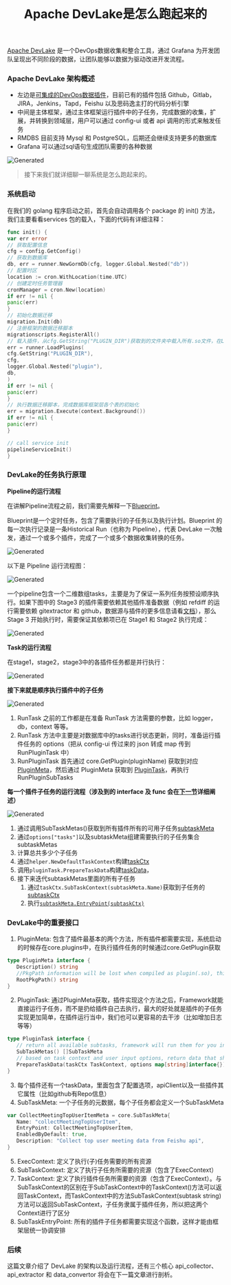 ﻿---
slug: how-apache-devlake-runs
title: Apache DevLake是怎么跑起来的
authors: warren
tags: [devlake, apache]
---


[Apache DevLake](https://github.com/apache/incubator-devlake) 是一个DevOps数据收集和整合工具，通过 Grafana 为开发团队呈现出不同阶段的数据，让团队能够以数据为驱动改进开发流程。

### Apache DevLake 架构概述
- 左边是[可集成的DevOps数据插件](https://devlake.apache.org/docs/DataModels/DataSupport)，目前已有的插件包括 Github，Gitlab，JIRA，Jenkins，Tapd，Feishu 以及思码逸主打的代码分析引擎
- 中间是主体框架，通过主体框架运行插件中的子任务，完成数据的收集，扩展，并转换到领域层，用户可以通过 config-ui 或者 api 调用的形式来触发任务
- RMDBS 目前支持 Mysql 和 PostgreSQL，后期还会继续支持更多的数据库
- Grafana 可以通过sql语句生成团队需要的各种数据

![Generated](Aspose.Words.093a76ac-457b-4498-a472-7dbea580bca9.001.png)

> 接下来我们就详细聊一聊系统是怎么跑起来的。

<!--truncate-->

### 系统启动

在我们的 golang 程序启动之前，首先会自动调用各个 package 的 init() 方法，我们主要看看services 包的载入，下面的代码有详细注释：

```go
func init() {
var err error
// 获取配置信息
cfg = config.GetConfig()
// 获取到数据库
db, err = runner.NewGormDb(cfg, logger.Global.Nested("db"))
// 配置时区
location := cron.WithLocation(time.UTC)
// 创建定时任务管理器
cronManager = cron.New(location)
if err != nil {
panic(err)
}
// 初始化数据迁移
migration.Init(db)
// 注册框架的数据迁移脚本
migrationscripts.RegisterAll()
// 载入插件，从cfg.GetString("PLUGIN_DIR")获取到的文件夹中载入所有.so文件，在LoadPlugins方法中，具体来讲，通过调用runner.LoadPlugins将pluginName:PluginMeta键值对存入到core.plugins中
err = runner.LoadPlugins(
cfg.GetString("PLUGIN_DIR"),
cfg,
logger.Global.Nested("plugin"),
db,
)
if err != nil {
panic(err)
}
// 执行数据迁移脚本，完成数据库框架层各个表的初始化
err = migration.Execute(context.Background())
if err != nil {
panic(err)
}

// call service init
pipelineServiceInit()
}

```
### DevLake的任务执行原理

**Pipeline的运行流程**

在讲解Pipeline流程之前，我们需要先解释一下[Blueprint](https://devlake.apache.org/docs/Glossary#blueprints)。

Blueprint是一个定时任务，包含了需要执行的子任务以及执行计划。Blueprint 的每一次执行记录是一条Historical Run（也称为 Pipeline），代表 DevLake 一次触发，通过一个或多个插件，完成了一个或多个数据收集转换的任务。

![Generated](Aspose.Words.093a76ac-457b-4498-a472-7dbea580bca9.002.png)

以下是 Pipeline 运行流程图：

![Generated](Aspose.Words.093a76ac-457b-4498-a472-7dbea580bca9.003.png)

一个pipeline包含一个二维数组tasks，主要是为了保证一系列任务按预设顺序执行。如果下图中的 Stage3 的插件需要依赖其他插件准备数据（例如 refdiff 的运行需要依赖 gitextractor 和 github，数据源与插件的更多信息请看[文档](https://devlake.apache.org/docs/DataModels/DataSupport)），那么 Stage 3 开始执行时，需要保证其依赖项已在 Stage1 和 Stage2 执行完成：

![Generated](Aspose.Words.093a76ac-457b-4498-a472-7dbea580bca9.004.png)

**Task的运行流程**

在stage1，stage2，stage3中的各插件任务都是并行执行：

![Generated](Aspose.Words.093a76ac-457b-4498-a472-7dbea580bca9.005.png)

**接下来就是顺序执行插件中的子任务**

![Generated](Aspose.Words.093a76ac-457b-4498-a472-7dbea580bca9.006.png)

1. RunTask 之前的工作都是在准备 RunTask 方法需要的参数，比如 logger，db，context 等等。
2. RunTask 方法中主要是对数据库中的tasks进行状态更新，同时，准备运行插件任务的 options（把从 config-ui 传过来的 json 转成 map 传到 RunPluginTask 中）
3. RunPluginTask 首先通过 core.GetPlugin(pluginName) 获取到对应 [PluginMeta](#pm)，然后通过 PluginMeta 获取到 [PluginTask](#pt)，再执行 RunPluginSubTasks

**每一个插件子任务的运行流程（涉及到的 interface 及 func 会在[下一节](#DevLake中的重要接口)详细阐述）**

![Generated](Aspose.Words.093a76ac-457b-4498-a472-7dbea580bca9.007.png)

1. 通过调用SubTaskMetas()获取到所有插件所有的可用子任务[subtaskMeta](#stm)
2. 通过`options["tasks"]`以及subtaskMeta组建需要执行的子任务集合subtaskMetas
3. 计算总共多少个子任务
4. 通过`helper.NewDefaultTaskContext`构建[taskCtx](#tc)
5. 调用`pluginTask.PrepareTaskData`构建[taskData](#td)，
6. 接下来迭代subtaskMetas里面的所有子任务
    1. 通过`taskCtx.SubTaskContext(subtaskMeta.Name)`获取到子任务的[subtaskCtx](#sc)
    2. 执行[`subtaskMeta.EntryPoint(subtaskCtx)`](#step)
### DevLake中的重要接口
1. <a id="pm">PluginMeta</a>: 包含了插件最基本的两个方法，所有插件都需要实现，系统启动的时候存在core.plugins中，在执行插件任务的时候通过core.GetPlugin获取

```go
type PluginMeta interface {
   Description() string
   //PkgPath information will be lost when compiled as plugin(.so), this func will return that info
   RootPkgPath() string
}

```
2. <a id="pt">PluginTask</a>: 通过PluginMeta获取，插件实现这个方法之后，Framework就能直接运行子任务，而不是扔给插件自己去执行，最大的好处就是插件的子任务实现更加简单，在插件运行当中，我们也可以更容易的去干涉（比如增加日志等等）

```go
type PluginTask interface {
   // return all available subtasks, framework will run them for you in order
   SubTaskMetas() []SubTaskMeta
   // based on task context and user input options, return data that shared among all subtasks
   PrepareTaskData(taskCtx TaskContext, options map[string]interface{}) (interface{}, error)
}
```
3. 每个插件还有一个<a id="td">taskData</a>，里面包含了配置选项，apiClient以及一些插件其它属性（比如github有Repo信息）
4. <a id="stm">SubTaskMeta</a>: 一个子任务的元数据，每个子任务都会定义一个SubTaskMeta


```go
var CollectMeetingTopUserItemMeta = core.SubTaskMeta{
   Name: "collectMeetingTopUserItem",
   EntryPoint: CollectMeetingTopUserItem,
   EnabledByDefault: true,
   Description: "Collect top user meeting data from Feishu api",
}
```
5. <a id="ec">ExecContext</a>: 定义了执行(子)任务需要的所有资源
6. <a id="stc">SubTaskContext</a>: 定义了执行子任务所需要的资源（包含了ExecContext）
7. <a id="tc">TaskContext</a>: 定义了执行插件任务所需要的资源（包含了ExecContext）。与SubTaskContext的区别在于SubTaskContext中的TaskContext()方法可以返回TaskContext，而TaskContext中的方法SubTaskContext(subtask string)方法可以返回SubTaskContext，子任务隶属于插件任务，所以把这两个Context进行了区分
8. <a id="step">SubTaskEntryPoint</a>: 所有的插件子任务都需要实现这个函数，这样才能由框架层统一协调安排

### 后续

这篇文章介绍了 DevLake 的架构以及运行流程，还有三个核心 api\_collector、api\_extractor 和 data\_convertor 将会在下一篇文章进行剖析。


